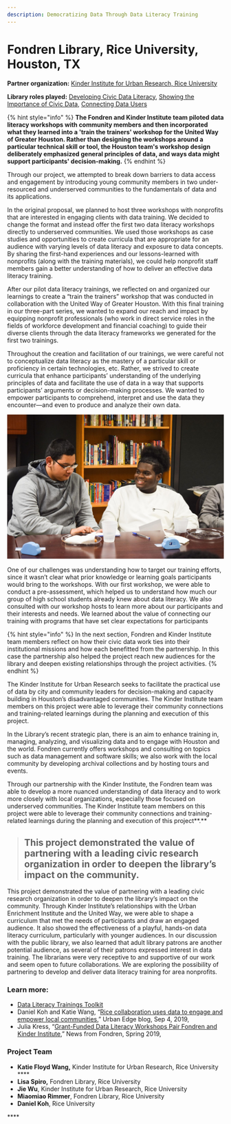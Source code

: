 ```yaml
---
description: Democratizing Data Through Data Literacy Training
---
```


# Fondren Library, Rice University, Houston, TX

**Partner organization:** [Kinder Institute for Urban Research, Rice University](https://kinder.rice.edu/)

**Library roles played:** [Developing Civic Data Literacy](../library-roles/developing-civic-data-literacy.md), [Showing the Importance of Civic Data](../library-roles/showing-importance-civic-data.md), [Connecting Data Users](../library-roles/connecting-data-users.md)

{% hint style="info" %}
**The Fondren and Kinder Institute team piloted data literacy workshops with community members and then incorporated what they learned into a 'train the trainers' workshop for the United Way of Greater Houston. Rather than designing the workshops around a particular technical skill or tool, the Houston team's workshop design deliberately emphasized general principles of data, and ways data might support participants' decision-making.**
{% endhint %}

Through our project, we attempted to break down barriers to data access and engagement by introducing young community members in two under-resourced and underserved communities to the fundamentals of data and its applications.  

In the original proposal, we planned to host three workshops with nonprofits that are interested in engaging clients with data training. We decided to change the format and instead offer the first two data literacy workshops directly to underserved communities. We used those workshops as case studies and opportunities to create curricula that are appropriate for an audience with varying levels of data literacy and exposure to data concepts. By sharing the first-hand experiences and our lessons-learned with nonprofits \(along with the training materials\), we could help nonprofit staff members gain a better understanding of how to deliver an effective data literacy training.

After our pilot data literacy trainings, we reflected on and organized our learnings to create a “train the trainers” workshop that was conducted in collaboration with the United Way of Greater Houston. With this final training in our three-part series, we wanted to expand our reach and impact by equipping nonprofit professionals \(who work in direct service roles in the fields of workforce development and financial coaching\) to guide their diverse clients through the data literacy frameworks we generated for the first two trainings. 

Throughout the creation and facilitation of our trainings, we were careful not to conceptualize data literacy as the mastery of a particular skill or proficiency in certain technologies, etc. Rather, we strived to create curricula that enhance participants’ understanding of the underlying principles of data and facilitate the use of data in a way that supports participants’ arguments or decision-making processes. We wanted to empower participants to comprehend, interpret and use the data they encounter—and even to produce and analyze their own data.

![Photo by Rice University&#x2019;s Kinder Institute for Urban Research and Fondren Library](../.gitbook/assets/houston-image.jpg)

One of our challenges was understanding how to target our training efforts, since it wasn’t clear what prior knowledge or learning goals participants would bring to the workshops. With our first workshop, we were able to conduct a pre-assessment, which helped us to understand how much our group of high school students already knew about data literacy. We also consulted with our workshop hosts to learn more about our participants and their interests and needs. We learned about the value of connecting our training with programs that have set clear expectations for participants

{% hint style="info" %}
In the next section, Fondren and Kinder Institute team members reflect on how their civic data work ties into their institutional missions and how each benefitted from the partnership. In this case the partnership also helped the project reach new audiences for the library and deepen existing relationships through the project activities.
{% endhint %}

The Kinder Institute for Urban Research seeks to facilitate the practical use of data by city and community leaders for decision-making and capacity building in Houston’s disadvantaged communities. The Kinder Institute team members on this project were able to leverage their community connections and training-related learnings during the planning and execution of this project.

In the Library’s recent strategic plan, there is an aim to enhance training in, managing, analyzing, and visualizing data and to engage with Houston and the world. Fondren currently offers workshops and consulting on topics such as data management and software skills; we also work with the local community by developing archival collections and by hosting tours and events. 

Through our partnership with the Kinder Institute, the Fondren team was  able to develop a more nuanced understanding of data literacy and to work more closely with local organizations, especially those focused on underserved communities. The Kinder Institute team members on this project were able to leverage their community connections and training-related learnings during the planning and execution of this project**.**

> ## **This project demonstrated the value of partnering with a leading civic research organization in order to deepen the library’s impact on the community.**

This project demonstrated the value of partnering with a leading civic research organization in order to deepen the library’s impact on the community. Through Kinder Institute’s relationships with the Urban Enrichment Institute and the United Way, we were able to shape a curriculum that met the needs of participants and draw an engaged audience. It also showed the effectiveness of a playful, hands-on data literacy curriculum, particularly with younger audiences. In our discussion with the public library, we also learned that adult library patrons are another potential audience, as several of their patrons expressed interest in data training. The librarians were very receptive to and supportive of our work and seem open to future collaborations. We  are exploring the possibility of partnering to develop and deliver data literacy training for area nonprofits.

### **Learn more:** 

* [Data Literacy Trainings Toolkit](https://tinyurl.com/y6y43rws)
* Daniel Koh and Katie Wang, “[Rice collaboration uses data to engage and empower local communities,](https://kinder.rice.edu/urbanedge/2019/09/04/rice-collaboration-uses-data-engage-and-empOwer-local-communities)” Urban Edge blog, Sep 4, 2019, 
* Julia Kress, “[Grant-Funded Data Literacy Workshops Pair Fondren and Kinder Institute](https://scholarship.rice.edu/handle/1911/106116),” News from Fondren, Spring 2019, 

### **Project Team**

* **Katie Floyd Wang,** Kinder Institute for Urban Research, Rice University ****
* **Lisa Spiro,** Fondren Library, Rice University
* **Jie Wu**, Kinder Institute for Urban Research, Rice University
* **Miaomiao Rimmer**, Fondren Library, Rice University
* **Daniel Koh**, Rice University

\*\*\*\*

